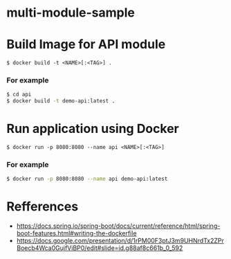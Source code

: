 # multi-module-sample

# Build Image for API module

`$ docker build -t <NAME>[:<TAG>] .`

### For example

```sh
$ cd api
$ docker build -t demo-api:latest .
```

# Run application using Docker

`$ docker run -p 8080:8080 --name api <NAME>[:<TAG>]`

### For example

```sh
$ docker run -p 8080:8080 --name api demo-api:latest
```

# Refferences

- https://docs.spring.io/spring-boot/docs/current/reference/html/spring-boot-features.html#writing-the-dockerfile
- https://docs.google.com/presentation/d/1rPM00F3ptJ3m9UHNrdTx2ZPrBoecb4Wca0GujfViBP0/edit#slide=id.g88af8c661b_0_592